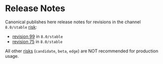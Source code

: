 # Release Notes

Canonical publishes here release notes for revisions in the channel `8.0/stable` [risk](https://juju.is/docs/sdk/channel):

* [revision 99](/t/11880) in `8.0/stable`
* [revision 75](/t/11879) in `8.0/stable`

All other [risks](https://juju.is/docs/sdk/channel#heading--risk) (`candidate`, `beta`, `edge`) are NOT recommended for production usage.